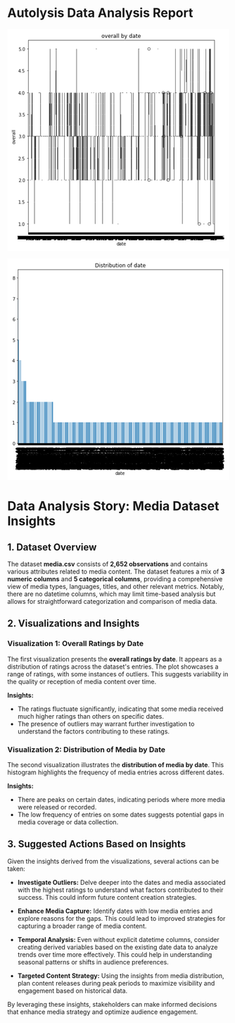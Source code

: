 # Autolysis Data Analysis Report

![Data Visualization](boxplot.png)

![Data Visualization](barplot.png)

# Data Analysis Story: Media Dataset Insights

## 1. Dataset Overview

The dataset **media.csv** consists of **2,652 observations** and contains various attributes related to media content. The dataset features a mix of **3 numeric columns** and **5 categorical columns**, providing a comprehensive view of media types, languages, titles, and other relevant metrics. Notably, there are no datetime columns, which may limit time-based analysis but allows for straightforward categorization and comparison of media data.

## 2. Visualizations and Insights

### Visualization 1: Overall Ratings by Date
The first visualization presents the **overall ratings by date**. It appears as a distribution of ratings across the dataset's entries. The plot showcases a range of ratings, with some instances of outliers. This suggests variability in the quality or reception of media content over time.

**Insights:**
- The ratings fluctuate significantly, indicating that some media received much higher ratings than others on specific dates.
- The presence of outliers may warrant further investigation to understand the factors contributing to these ratings.

### Visualization 2: Distribution of Media by Date
The second visualization illustrates the **distribution of media by date**. This histogram highlights the frequency of media entries across different dates.

**Insights:**
- There are peaks on certain dates, indicating periods where more media were released or recorded.
- The low frequency of entries on some dates suggests potential gaps in media coverage or data collection.

## 3. Suggested Actions Based on Insights

Given the insights derived from the visualizations, several actions can be taken:

- **Investigate Outliers:** Delve deeper into the dates and media associated with the highest ratings to understand what factors contributed to their success. This could inform future content creation strategies.
  
- **Enhance Media Capture:** Identify dates with low media entries and explore reasons for the gaps. This could lead to improved strategies for capturing a broader range of media content.

- **Temporal Analysis:** Even without explicit datetime columns, consider creating derived variables based on the existing date data to analyze trends over time more effectively. This could help in understanding seasonal patterns or shifts in audience preferences.

- **Targeted Content Strategy:** Using the insights from media distribution, plan content releases during peak periods to maximize visibility and engagement based on historical data.

By leveraging these insights, stakeholders can make informed decisions that enhance media strategy and optimize audience engagement.